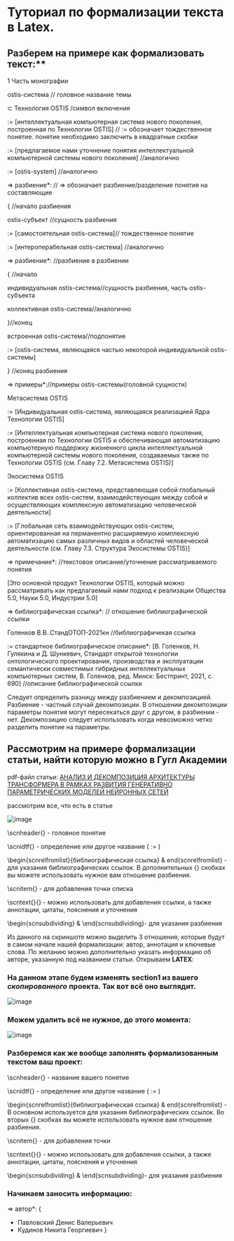 # Туториал по формализации текста в Latex.
## Разберем на примере как формализовать текст:**

1 Часть монографии

ostis-система // головное название темы

⊂ Технология OSTIS /символ включения

:= [интеллектуальная компьютерная система нового поколения, построенная по Технологии OSTIS] // := обозначает тождественное понятие. понятие 
необходимо заключить в квадратные скобки

:= [предлагаемое нами уточнение понятия интеллектуальной компьютерной системы нового поколения] //аналогично

:= [ostis-system] //аналогично

=>   разбиение*: // => обозначает разбиение/разделение понятия на составляющие

{ //начало разбиения

ostis-субъект //сущность разбиения

:= [самостоятельная ostis-система]// тождественное понятие

:= [интероперабельная ostis-система] //аналогично

=>   разбиение*: //разбиение в разбиении

{ //начало

индивидуальная ostis-система//сущность разбиения, часть ostis-субъекта

коллективная ostis-система//аналогично

}//конец

встроенная ostis-система//подпонятие

:= [ostis-система, являющаяся частью некоторой индивидуальной ostis-системы]

} //конец разбиения

=>  примеры*://примеры ostis-системы(головной сущности)

Метасистема OSTIS

:= [Индивидуальная ostis-система, являющаяся реализацией Ядра Технологии OSTIS]

:= [Интеллектуальная компьютерная система нового поколения, построенная по Технологии OSTIS и обеспечивающая автоматизацию компьютерную поддержку жизненного цикла интеллектуальной компьютерной системы нового поколения, создаваемых также по Технологии OSTIS (см. Главу 7.2. Метасистема OSTIS)]

Экосистема OSTIS

:= [Коллективная ostis-система, представляющая собой глобальный коллектив всех ostis-систем, взаимодействующих между собой и осуществляющих комплексную автоматизацию человеческой деятельности]

:= [Глобальная сеть взаимодействующих ostis-систем, ориентированная на перманентно расширяемую комплексную автоматизацию самых различных видов и областей человеческой деятельности (см. Главу 7.3. Структура Экосистемы OSTIS)]

=>   примечание*: //текстовое описание/уточнение рассматриваемого понятия

[Это основной продукт Технологии OSTIS, который можно рассматривать как предлагаемый нами подход к реализации Общества 5.0, Науки 5.0, Индустрии 5.0] 

=> библиографическая ссылка*: // отношение библиографической ссылки

Голенков В.В..СтандОТОП-2021кн //библиографичекая ссылка

:= стандартное библиографическое описание*: [В. Голенков, Н. Гулякина и Д. Шункевич, Стандарт открытой технологии онтологического проектирования, производства и эксплуатации семантически совместимых гибридных интеллектуальных компьютерных систем, В. Голенков, ред. Минск: Бестпринт, 2021, с. 690] //описание библиографической ссылки


Следует определить разницу между разбиением и декомпозицией. Разбиение - частный случай декомпозиции. В отношении декомпозиции параметры понятия могут пересекаться друг с другом, в разбиении - нет. Декомпозицию следует использовать когда невозможно четко разделить понятие на параметры.

## Рассмотрим на примере формализации статьи, найти которую можно в Гугл Академии

pdf-файл статьи:
[АНАЛИЗ И ДЕКОМПОЗИЦИЯ АРХИТЕКТУРЫ ТРАНСФОРМЕРА В
РАМКАХ РАЗВИТИЯ ГЕНЕРАТИВНО ПАРАМЕТРИЧЕСКИХ МОДЕЛЕЙ
НЕЙРОННЫХ СЕТЕЙ](https://github.com/TikhonKhod/RPIIS/SEM2/PZ/elibrary_60030480_22931954.pdf)

рассмотрим все, что есть в статье

![image](https://github.com/)

\scnheader{} - головное понятие

\scnidtf{} - определение или другое название ( := )

\begin{scnrelfromlist}{библиографическая ссылка} & end{scnrelfromlist} - для указания библиографических ссылок. В дополнительных {} скобках вы можете использовать нужное вам отношение разбиения.

\scnitem{} - для добавления точки списка

\scntext{}{} - можно использовать для добавления ссылки, а также аннотации, цитаты, пояснения и уточнения

\begin{scnsubdividing} & \end{scnsubdividing}- для указания разбиения
 
Из данного на скриншоте можно выделить 3 отношения, которые будут в самом начале нашей формализации: автор, аннотация и ключевые слова. По желанию можно дополнительно указать информацию об авторе, указанную под названием статьи. Открываем **LATEX**:

### На данном этапе будем изменять section1 из вашего *скопированного* проекта. Так вот всё оно выглядит.  

![image](https://github.com/)

### Можем удалить всё не нужное, до этого момента:

![image](https://github.com/)

### Разберемся как же вообще заполнять формализованным текстом ваш проект:

\scnheader{} - название вашего понятие 

\scnidtf{} - определение или другое название ( := )

\begin{scnrelfromlist}{библиографическая ссылка} & end{scnrelfromlist}  - В основном используется для указания библиографических ссылок. Во вторых {} скобках вы можете использовать нужное вам отношение разбиения. 

\scnitem{} - для добавления точки

\scntext{}{} - можно использовать для добавления ссылки, а также аннотации, цитаты, пояснения и уточнения

\begin{scnsubdividing} & \end{scnsubdividing}- для указания разбиения

### Начинаем заносить информацию: 
=> автор*:
{
- Павловский Денис Валерьевич
- Кудинов Никита Георгиевич
}

